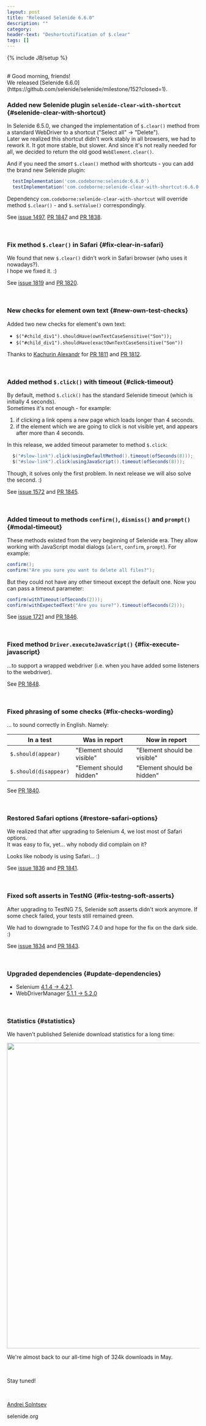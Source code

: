 ```yaml
---
layout: post
title: "Released Selenide 6.6.0"
description: ""
category:
header-text: "Deshortcutification of $.clear"
tags: []
---
```

{% include JB/setup %}

<br>
# Good morning, friends!

<br>
We released [Selenide 6.6.0](https://github.com/selenide/selenide/milestone/152?closed=1).


### Added new Selenide plugin `selenide-clear-with-shortcut` {#selenide-clear-with-shortcut}

In Selenide 6.5.0, we changed the implementation of `$.clear()` method from a standard WebDriver to a shortcut ("Select all" -> "Delete").  
Later we realized this shortcut didn't work stably in all browsers, we had to rework it. It got more stable, but slower. 
And since it's not really needed for all, we decided to return the old good `WebElement.clear()`.

And if you need the _smart_ `$.clean()` method with shortcuts - you can add the brand new Selenide plugin:

```groovy
  testImplementation('com.codeborne:selenide:6.6.0')
  testImplementation('com.codeborne:selenide-clear-with-shortcut:6.6.0')
```

Dependency `com.codeborne:selenide-clear-with-shortcut` will override method `$.clear()` - and `$.setValue()` correspondingly.

See [issue 1497](https://github.com/selenide/selenide/issues/1497), [PR 1847](https://github.com/selenide/selenide/pull/1847) and [PR 1838](https://github.com/selenide/selenide/pull/1838).

<br>

### Fix method `$.clear()` in Safari {#fix-clear-in-safari}

We found that new `$.clear()` didn't work in Safari browser (who uses it nowadays?).   
I hope we fixed it. :) 

See [issue 1819](https://github.com/selenide/selenide/issues/1819) and [PR 1820](https://github.com/selenide/selenide/pull/1820).

<br>

### New checks for element own text {#new-own-test-checks}

Added two new checks for element's own text:

* `$("#child_div1").shouldHave(ownTextCaseSensitive("Son"));`
* `$("#child_div1").shouldHave(exactOwnTextCaseSensitive("Son"))`

Thanks to [Kachurin Alexandr](https://github.com/kachurinaa) for 
[PR 1811](https://github.com/selenide/selenide/pull/1811) and [PR 1812](https://github.com/selenide/selenide/pull/1812).

<br>

### Added method `$.click()` with timeout {#click-timeout}

By default, method `$.click()` has the standard Selenide timeout (which is initially 4 seconds).  
Sometimes it's not enough - for example:
1. if clicking a link opens a new page which loads longer than 4 seconds.
2. if the element which we are going to click is not visible yet, and appears after more than 4 seconds. 

In this release, we added timeout parameter to method `$.click`:

```java
  $("#slow-link").click(usingDefaultMethod().timeout(ofSeconds(8)));
  $("#slow-link").click(usingJavaScript().timeout(ofSeconds(8)));
```

Though, it solves only the first problem. In next release we will also solve the second. :)

See [issue 1572](https://github.com/selenide/selenide/issues/1572) and [PR 1845](https://github.com/selenide/selenide/pull/1845).

<br>

### Added timeout to methods `confirm()`, `dismiss()` and `prompt()` {#modal-timeout}

These methods existed from the very beginning of Selenide era. They allow working with JavaScript modal dialogs (`alert`, `confirm`, `prompt`).
For example:
```java
confirm();
confirm("Are you sure you want to delete all files?");
```

But they could not have any other timeout except the default one.
Now you can pass a timeout parameter:
```java
confirm(withTimeout(ofSeconds(2)));
confirm(withExpectedText("Are you sure?").timeout(ofSeconds(2)));
```
See [issue 1721](https://github.com/selenide/selenide/issues/1721) and [PR 1846](https://github.com/selenide/selenide/pull/1846).

<br>

### Fixed method `Driver.executeJavaScript()` {#fix-execute-javascript}

...to support a wrapped webdriver (i.e. when you have added some listeners to the webdriver).

See [PR 1848](https://github.com/selenide/selenide/pull/1848).

<br>

### Fixed phrasing of some checks {#fix-checks-wording}
... to sound correctly in English. Namely:

| In a test             | Was in report            | Now in report               |
|-----------------------|--------------------------|-----------------------------|
| `$.should(appear)`    | "Element should visible" | "Element should be visible" |
| `$.should(disappear)` | "Element should hidden"  | "Element should be hidden"  |


See [PR 1840](https://github.com/selenide/selenide/pull/1840).

<br>

### Restored Safari options {#restore-safari-options}

We realized that after upgrading to Selenium 4, we lost most of Safari options.  
It was easy to fix, yet... why nobody did complain on it?

Looks like nobody is using Safari... :)

See [issue 1836](https://github.com/selenide/selenide/issues/1836) and [PR 1841](https://github.com/selenide/selenide/pull/1841).

<br>

### Fixed soft asserts in TestNG {#fix-testng-soft-asserts}

After upgrading to TestNG 7.5, Selenide soft asserts didn't work anymore. If some check failed, your tests still remained green. 

We had to downgrade to TestNG 7.4.0 and hope for the fix on the dark side. :)

See [issue 1834](https://github.com/selenide/selenide/issues/1834) and [PR 1843](https://github.com/selenide/selenide/pull/1843).

<br>


### Upgraded dependencies {#update-dependencies}

* Selenium [4.1.4 -> 4.2.1](https://github.com/SeleniumHQ/selenium/blob/trunk/java/CHANGELOG).
* WebDriverManager [5.1.1 -> 5.2.0](https://github.com/bonigarcia/webdrivermanager/blob/master/CHANGELOG.md)

<br>

### Statistics {#statistics}

We haven't published Selenide download statistics for a long time:

<center>
  <img src="{{ BASE_PATH }}/images/2022/06/selenide.downloads.png" width="800"/>
</center>

We're almost back to our all-time high of 324k downloads in May.

<br>

Stay tuned!

<br>

[Andrei Solntsev](http://asolntsev.github.io/)

selenide.org
